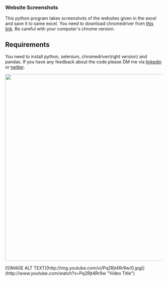 ### Website Screenshots

This python program takes screenshots of the websites given in the excel and save it to same excel. You need to download chromedriver from [this link](https://chromedriver.chromium.org/downloads). Be careful with your computer's chrome version. 
## Requirements
You need to install python, selenium, chromedriver(right version) and pandas.
If you have any feedback about the code please DM me via [linkedin](https://www.linkedin.com/in/semi) or [twitter](https://twitter.com/semi_venturero). 
<p align="center">
  <img width="600" src="https://github.com/venturero/websitess/blob/main/images/site-ss2.gif">
</p>
[![IMAGE ALT TEXT](http://img.youtube.com/vi/Pq2Rjt4Rr9w/0.jpg)](http://www.youtube.com/watch?v=Pq2Rjt4Rr9w "Video Title")
